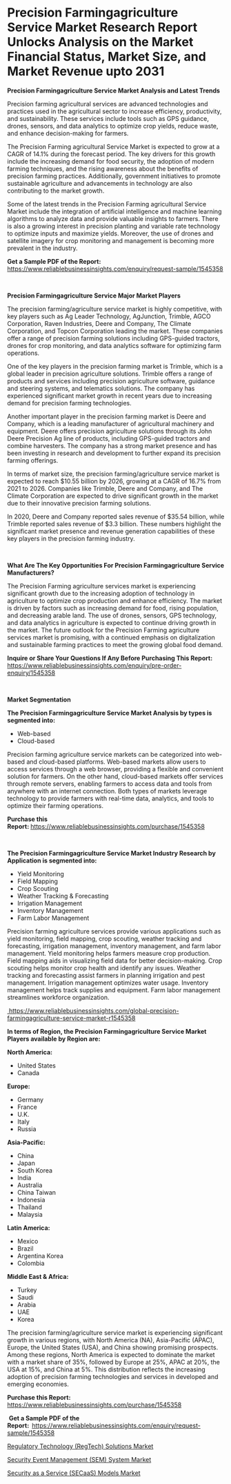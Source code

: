 <p><h1>Precision Farmingagriculture Service Market Research Report Unlocks Analysis on the Market Financial Status, Market Size, and Market Revenue upto 2031</h1></p><p><strong>Precision Farmingagriculture Service Market Analysis and Latest Trends</strong></p>
<p><p>Precision farming agricultural services are advanced technologies and practices used in the agricultural sector to increase efficiency, productivity, and sustainability. These services include tools such as GPS guidance, drones, sensors, and data analytics to optimize crop yields, reduce waste, and enhance decision-making for farmers.</p><p>The Precision Farming agricultural Service Market is expected to grow at a CAGR of 14.1% during the forecast period. The key drivers for this growth include the increasing demand for food security, the adoption of modern farming techniques, and the rising awareness about the benefits of precision farming practices. Additionally, government initiatives to promote sustainable agriculture and advancements in technology are also contributing to the market growth.</p><p>Some of the latest trends in the Precision Farming agricultural Service Market include the integration of artificial intelligence and machine learning algorithms to analyze data and provide valuable insights to farmers. There is also a growing interest in precision planting and variable rate technology to optimize inputs and maximize yields. Moreover, the use of drones and satellite imagery for crop monitoring and management is becoming more prevalent in the industry.</p></p>
<p><strong>Get a Sample PDF of the Report:&nbsp;</strong> <a href="https://www.reliablebusinessinsights.com/enquiry/request-sample/1545358">https://www.reliablebusinessinsights.com/enquiry/request-sample/1545358</a></p>
<p>&nbsp;</p>
<p><strong>Precision Farmingagriculture Service Major Market Players</strong></p>
<p><p>The precision farming/agriculture service market is highly competitive, with key players such as Ag Leader Technology, AgJunction, Trimble, AGCO Corporation, Raven Industries, Deere and Company, The Climate Corporation, and Topcon Corporation leading the market. These companies offer a range of precision farming solutions including GPS-guided tractors, drones for crop monitoring, and data analytics software for optimizing farm operations.</p><p>One of the key players in the precision farming market is Trimble, which is a global leader in precision agriculture solutions. Trimble offers a range of products and services including precision agriculture software, guidance and steering systems, and telematics solutions. The company has experienced significant market growth in recent years due to increasing demand for precision farming technologies.</p><p>Another important player in the precision farming market is Deere and Company, which is a leading manufacturer of agricultural machinery and equipment. Deere offers precision agriculture solutions through its John Deere Precision Ag line of products, including GPS-guided tractors and combine harvesters. The company has a strong market presence and has been investing in research and development to further expand its precision farming offerings.</p><p>In terms of market size, the precision farming/agriculture service market is expected to reach $10.55 billion by 2026, growing at a CAGR of 16.7% from 2021 to 2026. Companies like Trimble, Deere and Company, and The Climate Corporation are expected to drive significant growth in the market due to their innovative precision farming solutions.</p><p>In 2020, Deere and Company reported sales revenue of $35.54 billion, while Trimble reported sales revenue of $3.3 billion. These numbers highlight the significant market presence and revenue generation capabilities of these key players in the precision farming industry.</p></p>
<p>&nbsp;</p>
<p><strong>What Are The Key Opportunities For Precision Farmingagriculture Service Manufacturers?</strong></p>
<p><p>The Precision Farming agriculture services market is experiencing significant growth due to the increasing adoption of technology in agriculture to optimize crop production and enhance efficiency. The market is driven by factors such as increasing demand for food, rising population, and decreasing arable land. The use of drones, sensors, GPS technology, and data analytics in agriculture is expected to continue driving growth in the market. The future outlook for the Precision Farming agriculture services market is promising, with a continued emphasis on digitalization and sustainable farming practices to meet the growing global food demand.</p></p>
<p><strong>Inquire or Share Your Questions If Any Before Purchasing This Report:</strong> <a href="https://www.reliablebusinessinsights.com/enquiry/pre-order-enquiry/1545358">https://www.reliablebusinessinsights.com/enquiry/pre-order-enquiry/1545358</a></p>
<p>&nbsp;</p>
<p><strong>Market Segmentation</strong></p>
<p><strong>The Precision Farmingagriculture Service Market Analysis by types is segmented into:</strong></p>
<p><ul><li>Web-based</li><li>Cloud-based</li></ul></p>
<p><p>Precision farming agriculture service markets can be categorized into web-based and cloud-based platforms. Web-based markets allow users to access services through a web browser, providing a flexible and convenient solution for farmers. On the other hand, cloud-based markets offer services through remote servers, enabling farmers to access data and tools from anywhere with an internet connection. Both types of markets leverage technology to provide farmers with real-time data, analytics, and tools to optimize their farming operations.</p></p>
<p><strong>Purchase this Report:&nbsp;</strong><a href="https://www.reliablebusinessinsights.com/purchase/1545358">https://www.reliablebusinessinsights.com/purchase/1545358</a></p>
<p>&nbsp;</p>
<p><strong>The Precision Farmingagriculture Service Market Industry Research by Application is segmented into:</strong></p>
<p><ul><li>Yield Monitoring</li><li>Field Mapping</li><li>Crop Scouting</li><li>Weather Tracking & Forecasting</li><li>Irrigation Management</li><li>Inventory Management</li><li>Farm Labor Management</li></ul></p>
<p><p>Precision farming agriculture services provide various applications such as yield monitoring, field mapping, crop scouting, weather tracking and forecasting, irrigation management, inventory management, and farm labor management. Yield monitoring helps farmers measure crop production. Field mapping aids in visualizing field data for better decision-making. Crop scouting helps monitor crop health and identify any issues. Weather tracking and forecasting assist farmers in planning irrigation and pest management. Irrigation management optimizes water usage. Inventory management helps track supplies and equipment. Farm labor management streamlines workforce organization.</p></p>
<p><a href="https://www.reliablebusinessinsights.com/global-precision-farmingagriculture-service-market-r1545358">&nbsp;https://www.reliablebusinessinsights.com/global-precision-farmingagriculture-service-market-r1545358</a></p>
<p><strong>In terms of Region, the Precision Farmingagriculture Service Market Players available by Region are:</strong></p>
<p>
    <p> <strong> North America: </strong>
        <ul>
            <li>United States</li>
            <li>Canada</li>
        </ul>
        </p> 
    <p> <strong> Europe: </strong>
        <ul>
            <li>Germany</li>
            <li>France</li>
            <li>U.K.</li>
            <li>Italy</li>
            <li>Russia</li>
        </ul>
        </p> 
    <p> <strong> Asia-Pacific: </strong>
        <ul>
            <li>China</li>
            <li>Japan</li>
            <li>South Korea</li>
            <li>India</li>
            <li>Australia</li>
            <li>China Taiwan</li>
            <li>Indonesia</li>
            <li>Thailand</li>
            <li>Malaysia</li>
        </ul>
        </p> 
    <p> <strong> Latin America: </strong>
        <ul>
            <li>Mexico</li>
            <li>Brazil</li>
            <li>Argentina Korea</li>
            <li>Colombia</li>
        </ul>
        </p> 
    <p> <strong> Middle East & Africa: </strong>
        <ul>
            <li>Turkey</li>
            <li>Saudi</li>
            <li>Arabia</li>
            <li>UAE</li>
            <li>Korea</li>
        </ul>
    </p>
    </p>
<p><p>The precision farming/agriculture service market is experiencing significant growth in various regions, with North America (NA), Asia-Pacific (APAC), Europe, the United States (USA), and China showing promising prospects. Among these regions, North America is expected to dominate the market with a market share of 35%, followed by Europe at 25%, APAC at 20%, the USA at 15%, and China at 5%. This distribution reflects the increasing adoption of precision farming technologies and services in developed and emerging economies.</p></p>
<p><strong>Purchase this Report: </strong><a href="https://www.reliablebusinessinsights.com/purchase/1545358">https://www.reliablebusinessinsights.com/purchase/1545358</a></p>
<p>&nbsp;<strong>Get a Sample PDF of the Report:&nbsp;&nbsp;</strong><a href="https://www.reliablebusinessinsights.com/enquiry/request-sample/1545358">https://www.reliablebusinessinsights.com/enquiry/request-sample/1545358</a></p>
<p><strong></strong></p>
<p><p><a href="https://github.com/BurtonGALEN/Market-Research-Report-List-1/blob/main/regulatory-technology-regtech-solutions-market.md">Regulatory Technology (RegTech) Solutions Market</a></p><p><a href="https://github.com/nusratjahan12006/Market-Research-Report-List-1/blob/main/security-event-management-sem-system-market.md">Security Event Management (SEM) System Market</a></p><p><a href="https://github.com/VincentButlerjXXf/Market-Research-Report-List-1/blob/main/security-as-a-service-secaas-models-market.md">Security as a Service (SECaaS) Models Market</a></p></p>